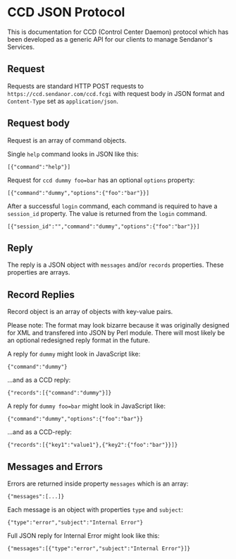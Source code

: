 
CCD JSON Protocol
=================

This is documentation for CCD (Control Center Daemon) protocol which has been 
developed as a generic API for our clients to manage Sendanor's Services.

Request
-------

Requests are standard HTTP POST requests to `https://ccd.sendanor.com/ccd.fcgi` with 
request body in JSON format and `Content-Type` set as `application/json`.

Request body
------------

Request is an array of command objects.

Single `help` command looks in JSON like this:

	[{"command":"help"}]

Request for `ccd dummy foo=bar` has an optional `options` property:

	[{"command":"dummy","options":{"foo":"bar"}}]

After a successful `login` command, each command is required to have a `session_id` property. The value is returned from the `login` command.

	[{"session_id":"","command":"dummy","options":{"foo":"bar"}}]

Reply
-----

The reply is a JSON object with `messages` and/or `records` properties. These 
properties are arrays.

Record Replies
--------------

Record object is an array of objects with key-value pairs.

Please note: The format may look bizarre because it was originally designed for 
XML and transfered into JSON by Perl module. There will most likely be an 
optional redesigned reply format in the future.

A reply for `dummy` might look in JavaScript like:

	{"command":"dummy"}

...and as a CCD reply:

	{"records":[{"command":"dummy"}]}

A reply for `dummy foo=bar` might look in JavaScript like:

	{"command":"dummy","options":{"foo":"bar"}}

...and as a CCD-reply:

	{"records":[{"key1":"value1"},{"key2":{"foo":"bar"}}]}

Messages and Errors
-------------------

Errors are returned inside property `messages` which is an array:

	{"messages":[...]}

Each message is an object with properties `type` and `subject`:

	{"type":"error","subject":"Internal Error"}

Full JSON reply for Internal Error might look like this:

	{"messages":[{"type":"error","subject":"Internal Error"}]}
